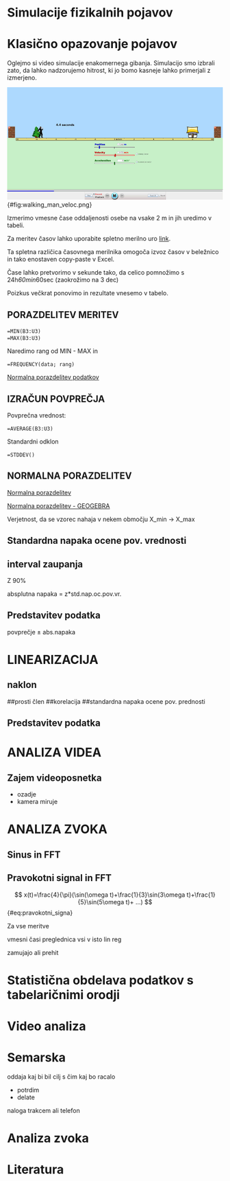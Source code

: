 # Simulacije fizikalnih pojavov

# Klasično opazovanje pojavov

Oglejmo si video simulacije enakomernega gibanja. Simulacijo smo izbrali zato, da lahko nadzorujemo hitrost, ki jo bomo kasneje lahko primerjali z izmerjeno.

![Simulacija enakomernega gibanja.](./slike/walking_man_veloc.png){#fig:walking_man_veloc.png}

Izmerimo vmesne čase oddaljenosti osebe na vsake 2 m in jih uredimo v tabeli.

Za meritev časov lahko uporabite spletno merilno uro [link](https://www.timeanddate.com/stopwatch/).

Ta spletna različica časovnega merilnika omogoča izvoz časov v beležnico in tako enostaven copy-paste v Excel.

Čase lahko pretvorimo v sekunde tako, da celico pomnožimo s 24h*60min*60sec (zaokrožimo na 3 dec)

Poizkus večkrat ponovimo in rezultate vnesemo v tabelo.

## PORAZDELITEV MERITEV

    =MIN(B3:U3)
    =MAX(B3:U3)

Naredimo rang od MIN - MAX in   

    =FREQUENCY(data; rang)

[Normalna porazdelitev podatkov](https://en.wikipedia.org/wiki/Standard_deviation)

## IZRAČUN POVPREČJA

Povprečna vrednost:  
    
    =AVERAGE(B3:U3)

Standardni odklon

    =STDDEV()

## NORMALNA PORAZDELITEV

[Normalna porazdelitev](https://en.wikipedia.org/wiki/Normal_distribution#Standard_deviation_and_coverage)

[Normalna porazdelitev - GEOGEBRA](https://www.geogebra.org/m/AxtegHsz)

Verjetnost, da se vzorec nahaja v nekem območju X_min -> X_max

## Standardna napaka ocene pov. vrednosti

## interval zaupanja
Z 90%

absplutna napaka = z*std.nap.oc.pov.vr.

## Predstavitev podatka

povprečje ± abs.napaka

# LINEARIZACIJA 

## naklon
##prosti člen
##korelacija
##standardna napaka ocene pov. prednosti
## Predstavitev podatka

# ANALIZA VIDEA

## Zajem videoposnetka
- ozadje
- kamera miruje

# ANALIZA ZVOKA

## Sinus in FFT
## Pravokotni signal in FFT

$$ x(t)=\frac{4}{\pi}(\sin(\omega t)+\frac{1}{3}\sin(3\omega t)+\frac{1}{5}\sin(5\omega t)+ ...) $${#eq:pravokotni_signa}

Za vse meritve 

vmesni časi
preglednica
vsi v isto
lin reg

zamujajo  ali prehit


# Statistična obdelava podatkov s tabelaričnimi orodji

# Video analiza

# Semarska 
oddaja 
kaj bi bil cilj
s čim 
kaj bo racalo
- potrdim
- delate

naloga 
trakcem ali telefon

# Analiza zvoka



# Literatura

